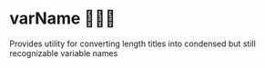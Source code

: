 # varName 🐫🍢🐍
Provides utility for converting length titles into condensed but still recognizable variable names


